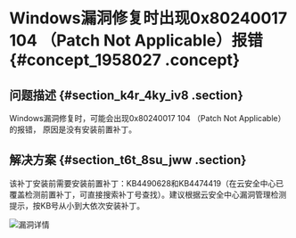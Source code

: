 # Windows漏洞修复时出现0x80240017 104 （Patch Not Applicable）报错 {#concept_1958027 .concept}

## 问题描述 {#section_k4r_4ky_iv8 .section}

Windows漏洞修复时，可能会出现0x80240017 104 （Patch Not Applicable）的报错， 原因是没有安装前置补丁。

## 解决方案 {#section_t6t_8su_jww .section}

该补丁安装前需要安装前置补丁：KB4490628和KB4474419（在云安全中心已覆盖检测前置补丁，可直接搜索补丁号查找）。建议根据云安全中心漏洞管理检测提示，按KB号从小到大依次安装补丁。

![漏洞详情](http://static-aliyun-doc.oss-cn-hangzhou.aliyuncs.com/assets/img/1553748/156739315858582_zh-CN.png)

